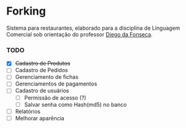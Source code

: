 # Forking

Sistema para restaurantes, elaborado para a disciplina de Linguagem Comercial sob orientação do professor [Diego da Fonseca](https://github.com/diegofonseca).

### TODO

- [x] ~~Cadastro de Produtos~~
- [ ] Cadastro de Pedidos 
- [ ] Gerenciamento de fichas
- [ ] Gerenciamentos de pagamentos
- [ ] Cadastro de usuários
	- [ ] Permissão de acesso (?)
	- [ ] Salvar senha como Hash(md5) no banco
- [ ] Relatórios
- [ ] Melhorar aparência
